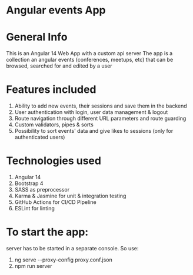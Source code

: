 # Angular events App

# General Info

This is an Angular 14 Web App with a custom api server
The app is a collection an angular events (conferences, meetups, etc) that can be browsed, searched for and edited by a user

# Features included

1. Ability to add new events, their sessions and save them in the backend
2. User authentication with login, user data management & logout
3. Route navigation through different URL parameters and route guarding
4. Custom validators, pipes & sorts
5. Possibility to sort events' data and give likes to sessions (only for authenticated users)

# Technologies used

1. Angular 14
2. Bootstrap 4
3. SASS as preprocessor
4. Karma & Jasmine for unit & integration testing
5. GitHub Actions for CI/CD Pipeline
6. ESLint for linting

# To start the app:

server has to be started in a separate console. So use:

1. ng serve --proxy-config proxy.conf.json
2. npm run server

